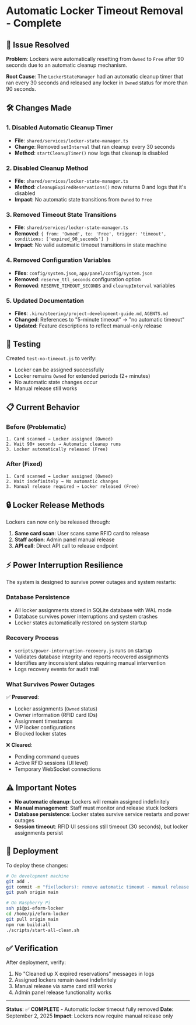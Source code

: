 # Automatic Locker Timeout Removal - Complete

## 🎯 **Issue Resolved**

**Problem**: Lockers were automatically resetting from `Owned` to `Free` after 90 seconds due to an automatic cleanup mechanism.

**Root Cause**: The `LockerStateManager` had an automatic cleanup timer that ran every 30 seconds and released any locker in `Owned` status for more than 90 seconds.

## 🛠️ **Changes Made**

### **1. Disabled Automatic Cleanup Timer**
- **File**: `shared/services/locker-state-manager.ts`
- **Change**: Removed `setInterval` that ran cleanup every 30 seconds
- **Method**: `startCleanupTimer()` now logs that cleanup is disabled

### **2. Disabled Cleanup Method**
- **File**: `shared/services/locker-state-manager.ts`
- **Method**: `cleanupExpiredReservations()` now returns 0 and logs that it's disabled
- **Impact**: No automatic state transitions from `Owned` to `Free`

### **3. Removed Timeout State Transitions**
- **File**: `shared/services/locker-state-manager.ts`
- **Removed**: `{ from: 'Owned', to: 'Free', trigger: 'timeout', conditions: ['expired_90_seconds'] }`
- **Impact**: No valid automatic timeout transitions in state machine

### **4. Removed Configuration Variables**
- **Files**: `config/system.json`, `app/panel/config/system.json`
- **Removed**: `reserve_ttl_seconds` configuration option
- **Removed**: `RESERVE_TIMEOUT_SECONDS` and `cleanupInterval` variables

### **5. Updated Documentation**
- **Files**: `.kiro/steering/project-development-guide.md`, `AGENTS.md`
- **Changed**: References to "5-minute timeout" → "no automatic timeout"
- **Updated**: Feature descriptions to reflect manual-only release

## 🧪 **Testing**

Created `test-no-timeout.js` to verify:
- Locker can be assigned successfully
- Locker remains `Owned` for extended periods (2+ minutes)
- No automatic state changes occur
- Manual release still works

## 📋 **Current Behavior**

### **Before (Problematic)**
```
1. Card scanned → Locker assigned (Owned)
2. Wait 90+ seconds → Automatic cleanup runs
3. Locker automatically released (Free)
```

### **After (Fixed)**
```
1. Card scanned → Locker assigned (Owned)
2. Wait indefinitely → No automatic changes
3. Manual release required → Locker released (Free)
```

## 🔒 **Locker Release Methods**

Lockers can now only be released through:

1. **Same card scan**: User scans same RFID card to release
2. **Staff action**: Admin panel manual release
3. **API call**: Direct API call to release endpoint

## ⚡ **Power Interruption Resilience**

The system is designed to survive power outages and system restarts:

### **Database Persistence**
- All locker assignments stored in SQLite database with WAL mode
- Database survives power interruptions and system crashes
- Locker states automatically restored on system startup

### **Recovery Process**
- `scripts/power-interruption-recovery.js` runs on startup
- Validates database integrity and reports recovered assignments
- Identifies any inconsistent states requiring manual intervention
- Logs recovery events for audit trail

### **What Survives Power Outages**
✅ **Preserved**:
- Locker assignments (`Owned` status)
- Owner information (RFID card IDs)
- Assignment timestamps
- VIP locker configurations
- Blocked locker states

❌ **Cleared**:
- Pending command queues
- Active RFID sessions (UI level)
- Temporary WebSocket connections

## ⚠️ **Important Notes**

- **No automatic cleanup**: Lockers will remain assigned indefinitely
- **Manual management**: Staff must monitor and release stuck lockers
- **Database persistence**: Locker states survive service restarts and power outages
- **Session timeout**: RFID UI sessions still timeout (30 seconds), but locker assignments persist

## 🚀 **Deployment**

To deploy these changes:

```bash
# On development machine
git add .
git commit -m "fix(lockers): remove automatic timeout - manual release only"
git push origin main

# On Raspberry Pi
ssh pi@pi-eform-locker
cd /home/pi/eform-locker
git pull origin main
npm run build:all
./scripts/start-all-clean.sh
```

## ✅ **Verification**

After deployment, verify:
1. No "Cleaned up X expired reservations" messages in logs
2. Assigned lockers remain `Owned` indefinitely
3. Manual release via same card still works
4. Admin panel release functionality works

---

**Status**: ✅ **COMPLETE** - Automatic locker timeout fully removed
**Date**: September 2, 2025
**Impact**: Lockers now require manual release only